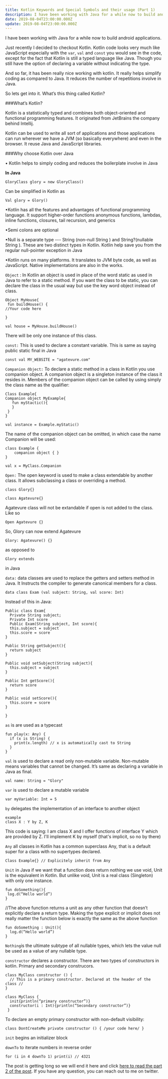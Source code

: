 ```yaml
---
title: Kotlin Keywords and Special Symbols and their usage (Part 1)
description: I have been working with Java for a while now to build android applications. Just recently I decided to checkout Kotlin. 
date: 2019-08-04T23:00:00.000Z
update: 2019-08-04T23:00:00.000Z
---
```

I have been working with Java for a while now to build android applications. 

Just recently I decided to checkout Kotlin. Kotlin code looks very much like JavaScript especially with the `var`, `val` and `const` you would see in the code, except for the fact that Kotlin is still a typed language like Java. Though you still have the option of declaring a variable without indicating the type. 

And so far, it has been really nice working with kotlin. It really helps simplify coding as compared to Java. It reduces the number of repetitions involve in Java.

So lets get into it. What’s this thing called Kotlin?

###What’s Kotlin?

Kotlin is a statistically typed and combines both object-oriented and functional programming features. It originated from JetBrains the company behind Intellij.

Kotlin can be used to write all sort of applications and those applications can run wherever we have a JVM (so basically everywhere) and even in the browser. It reuse Java and JavaScript libraries. 

###Why choose Kotlin over Java

•	Kotlin helps to simply coding and reduces the boilerplate involve in Java

**In Java**

```
GloryClass glory = new GloryClass()
```

Can be simplified in Kotlin as

```
Val glory = Glory()
```

•Kotlin has all the features and advantages of functional programming language. It support higher-order functions anonymous functions, lambdas, inline functions, closures, tail recursion, and generics

•Semi colons are optional

•Null is a separate type --- String (non-null String ) and String?(nullable String	). These are two distinct types in Kotlin. Kotlin help save you from the regular null-pointer exception in Java

•Kotlin runs on many platforms. It translates to JVM byte code, as well as JavaScript. Native implementations are also in the works.

`Object` : In Kotlin an object is used in place of the word static as used in Java to refer to a static method. If  you want the class to be static, you can declare the class in the usual way but use the key word object instead of class.

```
Object MyHouse{
 fun buildHouse() {
//Your code here

}
```

```
val house = MyHouse.buildHouse()
```

There will be only one instance of this class.

`const:` This is used  to declare  a constant variable. This is same as saying public static final in Java

```
const val MY_WEBSITE = "agatevure.com"
```

`Companion Object:` To declare a static method in a class in Kotlin you use companion object. A companion object is a singleton instance of the class it resides in. Members of the companion object can be called by using simply the class name as the qualifier:

```
Class Example{
Companion object MyExample{
   fun myStactic(){
   }
 }
}
```

```
val instance = Example.myStatic()
```

The name of the companion object can be omitted, in which case the name Companion will be used:

```
class Example {
    companion object { }
}
```

```
val x = MyClass.Companion
```

`Open:` The open keyword is used to make a class extendable by another class. It allows subclassing a class or overriding a method.

```
class Glory{}
```

```
class Agatevure{}
```

Agatevure class will not be extandable if open is not added to the class. Like so

```
Open Agatevure {}
```

So, Glory can now extend Agatevure

```
Glory: Agatevure() {}
```
as opposed to 

```
Glory extends 
``` 
in Java

`data:` data classes are used to replace the getters and setters method in Java. It Instructs the compiler to generate canonical members for a class.

```
data class Exam (val subject: String, val score: Int)
```

Instead of this in Java:

```
Public class Exam{
  Private String subject;
  Private Int score
  Public Exam(String subject, Int score){
  this.subject = subject
  this.score = score
}

Public String getSubject(){
  return subject
}

Public void setSubject(String subject){
  this.subject = subject
}

Public Int getScore(){
  return score
}

Public void setScore(){
  this.score = score
}

}
```

`as`  is are used as a typecast 	

```
fun play(x: Any) {
  if (x is String) {
    print(x.length) // x is automatically cast to String
  }
}
```

`val` is used to declare a read only non-mutable variable. Non-mutable means variables that cannot be changed. It’s same as declaring a variable in Java as final.

```
val name: String = "Glory"
```

`var`  is used to declare a mutable variable

```
var myVariable: Int = 5
```

`by` delegates the implementation of an interface to another object

```
example
class X : Y by Z, K
```

This code is saying: I am class X and I offer functions of interface Y which are provided by Z. I'll implement K by myself (that's implicit, so no by there)

`Any` all classes in Kotlin has a common superclass Any, that is a default super for a class with no supertypes declared.

```
Class Example{} // Explicitely inherit from Any
```

`Unit` in Java if we want that a function does return nothing we use void, Unit is the equivalent in Kotlin. But unlike void, Unit is a real class (Singleton) with only one instance.

```
fun doSomething(){
 log.d(“Hello world”)
}
```

//The above function returns a unit as any other function that doesn’t explicitly declare a return type. Making the type explicit or implicit does not really matter the function below is exactly the same as the above function

```
fun doSomething : Unit(){
  log.d(“Hello world”)
}
```

`Nothing`is the ultimate subtype of all nullable types, which lets the value null be used as a value of any nullable type.

`constructor` declares a constructor. There are two types of constructors in kotlin. Primary and secondary construcors.

```
class MyClass constructor () { 
  // This is a primary constructor. Declared at the header of the class // 
}
```

```
class MyClass { 
  init{println(“primary constructor”)}
  constructor(i : Int){println(“Secondary constructor”)}
 }
```

To declare an empty primary constructor with non-default visibility:

```
class DontCreateMe private constructor () { /your code here/ }
```

`init` begins an initializer block

`downTo` to iterate numbers in reverse order

```
for (i in 4 downTo 1) print(i) // 4321
``` 

The post is getting long so we will end it here and click [here to read the part 2 of the post](https://agatevure.com/blog/kotlin-keywords-and-special-symbols-and-their-usage-part-2). If you have any question, you can reach out to me on twitter.
